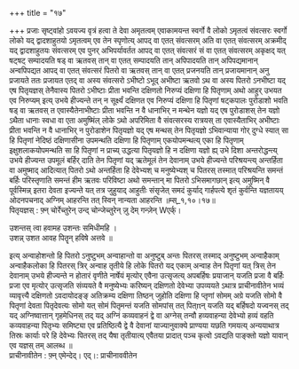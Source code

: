 +++
title = "१७"

+++
प्रजाः सृष्ट्वांहो ऽवयज्य वृत्रं हत्वा ते देवा अमृतत्वम् एवाकामयन्त स्वर्गो वै लोको ऽमृतत्वं संवत्सरः स्वर्गो लोको यद् द्वादशाहुतयो ऽमृतत्वम् एव तेन स्पृणोत्य् आपद् वा एतत् संवत्सरम् अति वा एतत् संवत्सरम् अक्रमीद् यद् द्वादशाहुतयः संवत्सरम् एव पुनर् अभिपर्यावर्तत आपद् वा एतत् संवत्सरं सं वा एतत् संवत्सरम् अकृक्षद् यत् षट्षट् सम्पादयति षड् वा ऋतवस् तान् वा एतत् सम्पादयति तान् अपिपादयति तान् अपिपद्यमानान् अन्वपिपद्यत आपद् वा एतत् संवत्सरं पितरो वा ऋतवस् तान् वा एतत् प्रजनयति तान् प्रजायमानान् अनु प्रजायते ततः प्रजायत एतद् वा अस्य संवत्सरो ऽभीष्टो ऽभूद् अभीष्टा ऋतवो ऽथ वा अस्य पितरो ऽनभीष्टा यद् एष पितृयज्ञस् तेनैवास्य पितरो ऽभीष्टाः प्रीता भवन्ति दक्षिणतो निरुप्यं दक्षिणा हि पितृणाम् अथो आहुर् उभयत एव निरुप्यम् इत्य् उभये हीज्यन्ते तन् न सूर्क्ष्यं दक्षिणत एव निरुप्यं दक्षिणा हि पितृणां षट्कपालः पुरोडाशो भवति षड् वा ऋतवस् त एवास्यैतेनाभीष्टाः प्रीता भवन्ति न वै धानाभिर् न मन्थेन यज्ञो यद् एष पुरोडाशस् तेन यज्ञो ऽथैता धानाः स्वधा वा एता अमुष्मिंल् लोके ऽथो अपरिमिता वै संवत्सरस्य रात्रयस् ता एवास्यैताभिर् अभीष्टाः प्रीता भवन्ति न वै धानाभिर् न पुरोडाशेन पितृयज्ञो यद् एष मन्थस् तेन पितृयज्ञो ऽभिवान्याया गोर् दुग्धे स्यात् सा हि पितृणां नेदिष्ठं दक्षिणासीना उपमन्थति दक्षिणा हि पितृणाम् एकयोपमन्थत्य् एका हि पितृणाम् इक्षुशलाकयोपमन्थति सा हि पितृणां न प्राच्य् उद्धत्या पितृयज्ञो हि न दक्षिणा यज्ञो ह्य् उभे दिशा अन्तरोद्धन्त्य् उभये हीज्यन्त उपमूलं बर्हिर् दाति तेन पितृणां यद् ऋतेमूलं तेन देवानाम् उभये हीज्यन्ते परिश्रयन्त्य् अन्तर्हिता वा अमुष्माद् आदित्यात् पितरो ऽथो अन्तर्हिता हि देवेभ्यश् च मनुष्येभ्यश् च पितरस् तस्मात् परिश्रयन्ति समन्तं बर्हिः परिस्तृणाति समन्तं हीम ऋतवः परिविष्टा अथो समन्तान् मा पितरो ऽभिसमागछान् इत्य् अमुष्मिन् वै पूर्वस्मिन्न् इतरा देवता इज्यन्ते यत् तत्र जुहुयाद् आहुतीः संसृजेत् समदं कुर्याद् गार्हपत्ये शृतं कुर्वन्ति यज्ञतायय् ओदनपचनाद् अग्निम् आहरन्ति तत् स्विन् नान्यता आहरन्ति ॥म्स्_१,१०।१७॥  
पितृयज्ञस् : फ़्न् चोर्रेच्तुरेन् उन्द् चोन्जेच्तुरेन् ज़ु देम् गन्ज़ेन् Wएर्क्।  
    
उशन्तस् त्वा हवामह उशन्तः समिधीमहि ।  
उशन्न् उशत आवह पितॄन् हविषे अत्तवे ॥  
    
इत्य् अन्वाहोशन्तो हि पितरो ऽनुष्टुभम् अन्वाहान्तो वा अनुष्टुब् अन्तः पितरस् तस्माद् अनुष्टुभम् अन्वाहैकाम् अन्वाहैकलोका हि पितरस् त्रिर् अन्वाह तृतीये हि लोके पितरो यद् एकाम् अन्वाह तेन पितृणां यत् त्रिस् तेन देवानाम् उभये हीज्यन्ते न होतारं वृणीते नार्षेयं मृत्योर् एवैना उत्सृजत्य् अपबर्हिषः प्रयाजान् यजति प्रजा वै बर्हिः प्रजा एव मृत्योर् उत्सृजति संव्ययते वै मनुष्येभ्यः करिष्यन् दक्षिणतो देवेभ्या उपव्ययते ऽथात्र प्राचीनावीतेन भव्यं व्यावृत्त्यै दक्षिणतो ऽवदायोदङ्ङ् अतिक्रम्य दक्षिणा तिष्ठन् जुहोति दक्षिणा हि प्तृणां सोमम् अग्रे यजति सोमो वै पितृणां देवता पितृदेवत्यः सोमो यत् सोमं पितृमन्तं यजति सोमपांस् तत् पित्πन् यजति यद् बर्हिषदो यज्वनस् तद् यद् अग्निष्वात्तान् गृहमेधिनस् तद् यद् अग्निं कव्यवाहनं द्वे वा अग्नेस् तन्वौ हव्यवाहन्या देवेभ्यो हव्यं वहति कव्यवाहन्या पितृभ्यः समिष्ट्या एव प्रतिष्ठित्यै द्वे वै देवानां याज्यानुवाक्ये प्राण्यया यछति गमयत्य् अन्ययाथात्र तिस्रः कार्याः परे हि देवेभ्यः पितरस् तद् यैषा तृतीयात्य् एवैतया प्रादात् पञ्च कृत्वो ऽवद्यति पाङ्क्तो यज्ञो यावान् एव यज्ञस् तम् आलब्ध ॥  
प्राचीनावीतेन : फ़्न् एमेन्देद्। एद्।: प्राचीनाववीतेन  
    
